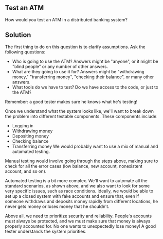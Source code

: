 ## Test an ATM
How would you test an ATM in a distributed banking system?

## Solution
The first thing to do on this question is to clarify assumptions. Ask the following questions:
- Who is going to use the ATM? Answers might be "anyone", or it might be "blind people" or any number
of other answers.
- What are they going to use it for? Answers might be "withdrawing money," "transferring money",
"checking their balance", or many other answers.
- What tools do we have to test? Do we have access to the code, or just to the ATM?

Remember: a good tester makes sure he knows what he's testing!

Once we understand what the system looks like, we'll want to break down the problem into different testable
components. These components include:
- Logging in
- Withdrawing money
- Depositing money
- Checking balance
- Transferring money
We would probably want to use a mix of manual and automated testing.

Manual testing would involve going through the steps above, making sure to check for all the error cases
(low balance, new account, nonexistent account, and so on).

Automated testing is a bit more complex. We'll want to automate all the standard scenarios, as shown
above, and we also want to look for some very specific issues, such as race conditions. Ideally, we would be
able to set up a closed system with fake accounts and ensure that, even if someone withdraws and deposits
money rapidly from different locations, he never gets money or loses money that he shouldn't.

Above all, we need to prioritize security and reliability. People's accounts must always be protected, and we
must make sure that money is always properly accounted for. No one wants to unexpectedly lose money! A
good tester understands the system priorities.